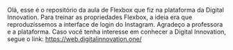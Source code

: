 Olá, esse é o repositório da aula de Flexbox que fiz na plataforma da Digital Innovation.
Para treinar as propriedades Flexbox, a ideia era que reproduzíssemos a interface de login do Instagram.
Agradeço a professora e a plataforma.
Caso você tenha interesse em conhecer a Digital Innovation, segue o link:
<https://web.digitalinnovation.one/>

